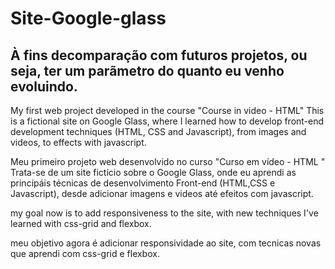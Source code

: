 # Site-Google-glass

## À fins decomparação com futuros projetos, ou seja, ter um parãmetro do quanto eu venho evoluindo.
My first web project developed in the course "Course in video - HTML"
This is a fictional site on Google Glass, where I learned how to develop front-end development techniques (HTML, CSS and Javascript), from images and videos, to effects with javascript.

Meu primeiro projeto web desenvolvido no curso "Curso em vídeo -  HTML "
Trata-se de um site fictício sobre o Google Glass, onde eu aprendi as principáis técnicas de desenvolvimento Front-end (HTML,CSS e Javascript), desde adicionar imagens e videos até efeitos com javascript.

my goal now is to add responsiveness to the site, with new techniques I've learned with css-grid and flexbox.

meu objetivo agora é adicionar responsividade ao site, com tecnicas novas que aprendi com css-grid e flexbox.
